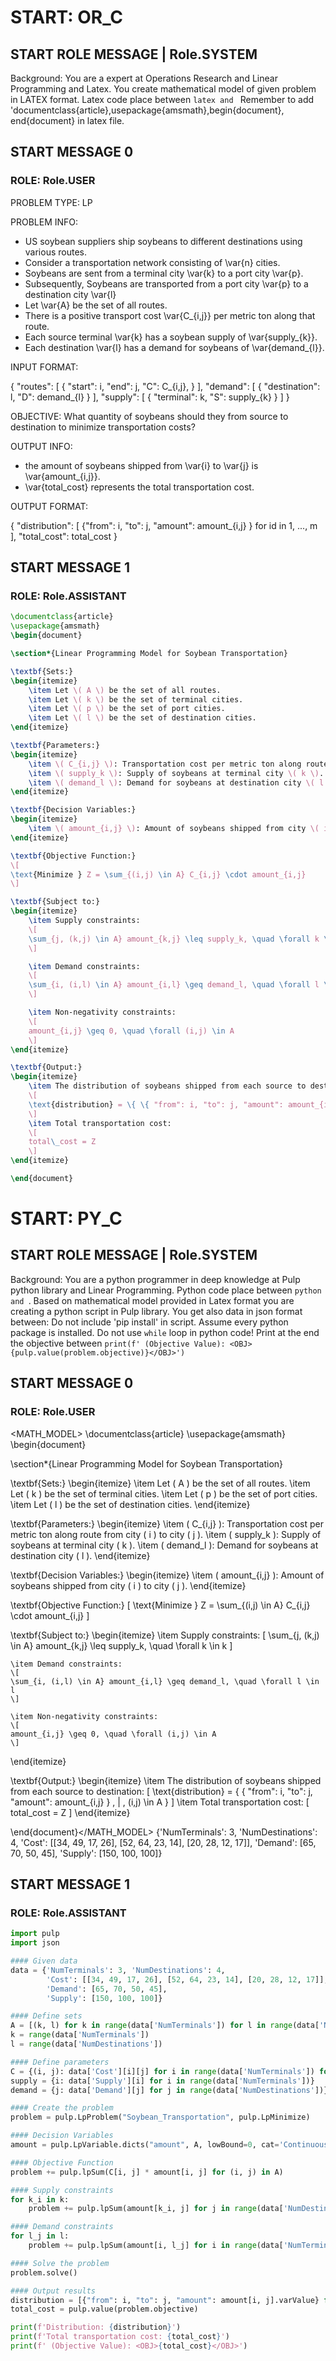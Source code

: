 # START: OR_C 
## START ROLE MESSAGE | Role.SYSTEM 
Background: You are a expert at Operations Research and Linear Programming and Latex. You create mathematical model of given problem in LATEX format. Latex code place between ```latex and ``` Remember to add 'documentclass{article},usepackage{amsmath},begin{document}, end{document} in latex file. 
## START MESSAGE 0 
### ROLE: Role.USER
<DESCRIPTION>
PROBLEM TYPE: LP

PROBLEM INFO:

- US soybean suppliers ship soybeans to different destinations using various routes.
- Consider a transportation network consisting of \var{n} cities.
- Soybeans are sent from a terminal city \var{k} to a port city \var{p}.
- Subsequently, Soybeans are transported from a port city \var{p} to a destination city \var{l}
- Let \var{A} be the set of all routes. 
- There is a positive transport cost \var{C_{i,j}} per metric ton along that route.
- Each source terminal \var{k} has a soybean supply of \var{supply_{k}}. 
- Each destination \var{l} has a demand for soybeans of \var{demand_{l}}.

INPUT FORMAT: 

{
    "routes": [
       {
        "start": i,
        "end": j,
        "C": C_{i,j},
       }
    ],
    "demand": [
        {
            "destination": l,
            "D": demand_{l}
        }
    ],
    "supply": [
        {
            "terminal": k,
            "S": supply_{k}
        }
    ]
}

OBJECTIVE: What quantity of soybeans should they from source to destination to minimize transportation costs?

OUTPUT INFO:

- the amount of soybeans shipped from \var{i} to \var{j} is \var{amount_{i,j}}.
- \var{total_cost} represents the total transportation cost.

OUTPUT FORMAT:

{
    "distribution": [
        {"from": i,
         "to": j,
         "amount": amount_{i,j}
        }
        for id in 1, ..., m
    ],
    "total_cost": total_cost
}


</DESCRIPTION>


## START MESSAGE 1 
### ROLE: Role.ASSISTANT
```latex
\documentclass{article}
\usepackage{amsmath}
\begin{document}

\section*{Linear Programming Model for Soybean Transportation}

\textbf{Sets:}
\begin{itemize}
    \item Let \( A \) be the set of all routes.
    \item Let \( k \) be the set of terminal cities.
    \item Let \( p \) be the set of port cities.
    \item Let \( l \) be the set of destination cities.
\end{itemize}

\textbf{Parameters:}
\begin{itemize}
    \item \( C_{i,j} \): Transportation cost per metric ton along route from city \( i \) to city \( j \).
    \item \( supply_k \): Supply of soybeans at terminal city \( k \).
    \item \( demand_l \): Demand for soybeans at destination city \( l \).
\end{itemize}

\textbf{Decision Variables:}
\begin{itemize}
    \item \( amount_{i,j} \): Amount of soybeans shipped from city \( i \) to city \( j \).
\end{itemize}

\textbf{Objective Function:}
\[
\text{Minimize } Z = \sum_{(i,j) \in A} C_{i,j} \cdot amount_{i,j}
\]

\textbf{Subject to:}
\begin{itemize}
    \item Supply constraints:
    \[
    \sum_{j, (k,j) \in A} amount_{k,j} \leq supply_k, \quad \forall k \in k
    \]

    \item Demand constraints:
    \[
    \sum_{i, (i,l) \in A} amount_{i,l} \geq demand_l, \quad \forall l \in l
    \]

    \item Non-negativity constraints:
    \[
    amount_{i,j} \geq 0, \quad \forall (i,j) \in A
    \]
\end{itemize}

\textbf{Output:}
\begin{itemize}
    \item The distribution of soybeans shipped from each source to destination:
    \[
    \text{distribution} = \{ \{ "from": i, "to": j, "amount": amount_{i,j} \} \, | \, (i,j) \in A \}
    \]
    \item Total transportation cost:
    \[
    total\_cost = Z
    \]
\end{itemize}

\end{document}
```

# START: PY_C 
## START ROLE MESSAGE | Role.SYSTEM 
Background: You are a python programmer in deep knowledge at Pulp python library and Linear Programming. Python code place between ```python and ```. Based on mathematical model provided in Latex format you are creating a python script in Pulp library. You get also data in json format between: <DATA></DATA> Do not include 'pip install' in script. Assume every python package is installed. Do not use `while` loop in python code! Print at the end the objective between <OBJ></OBJ> `print(f' (Objective Value): <OBJ>{pulp.value(problem.objective)}</OBJ>')` 
## START MESSAGE 0 
### ROLE: Role.USER
<MATH_MODEL>
\documentclass{article}
\usepackage{amsmath}
\begin{document}

\section*{Linear Programming Model for Soybean Transportation}

\textbf{Sets:}
\begin{itemize}
    \item Let \( A \) be the set of all routes.
    \item Let \( k \) be the set of terminal cities.
    \item Let \( p \) be the set of port cities.
    \item Let \( l \) be the set of destination cities.
\end{itemize}

\textbf{Parameters:}
\begin{itemize}
    \item \( C_{i,j} \): Transportation cost per metric ton along route from city \( i \) to city \( j \).
    \item \( supply_k \): Supply of soybeans at terminal city \( k \).
    \item \( demand_l \): Demand for soybeans at destination city \( l \).
\end{itemize}

\textbf{Decision Variables:}
\begin{itemize}
    \item \( amount_{i,j} \): Amount of soybeans shipped from city \( i \) to city \( j \).
\end{itemize}

\textbf{Objective Function:}
\[
\text{Minimize } Z = \sum_{(i,j) \in A} C_{i,j} \cdot amount_{i,j}
\]

\textbf{Subject to:}
\begin{itemize}
    \item Supply constraints:
    \[
    \sum_{j, (k,j) \in A} amount_{k,j} \leq supply_k, \quad \forall k \in k
    \]

    \item Demand constraints:
    \[
    \sum_{i, (i,l) \in A} amount_{i,l} \geq demand_l, \quad \forall l \in l
    \]

    \item Non-negativity constraints:
    \[
    amount_{i,j} \geq 0, \quad \forall (i,j) \in A
    \]
\end{itemize}

\textbf{Output:}
\begin{itemize}
    \item The distribution of soybeans shipped from each source to destination:
    \[
    \text{distribution} = \{ \{ "from": i, "to": j, "amount": amount_{i,j} \} \, | \, (i,j) \in A \}
    \]
    \item Total transportation cost:
    \[
    total\_cost = Z
    \]
\end{itemize}

\end{document}</MATH_MODEL>
<DATA>
{'NumTerminals': 3, 'NumDestinations': 4, 'Cost': [[34, 49, 17, 26], [52, 64, 23, 14], [20, 28, 12, 17]], 'Demand': [65, 70, 50, 45], 'Supply': [150, 100, 100]}</DATA>


## START MESSAGE 1 
### ROLE: Role.ASSISTANT
```python
import pulp
import json

#### Given data
data = {'NumTerminals': 3, 'NumDestinations': 4, 
        'Cost': [[34, 49, 17, 26], [52, 64, 23, 14], [20, 28, 12, 17]], 
        'Demand': [65, 70, 50, 45], 
        'Supply': [150, 100, 100]}

#### Define sets
A = [(k, l) for k in range(data['NumTerminals']) for l in range(data['NumDestinations'])]
k = range(data['NumTerminals'])
l = range(data['NumDestinations'])

#### Define parameters
C = {(i, j): data['Cost'][i][j] for i in range(data['NumTerminals']) for j in range(data['NumDestinations'])}
supply = {i: data['Supply'][i] for i in range(data['NumTerminals'])}
demand = {j: data['Demand'][j] for j in range(data['NumDestinations'])}

#### Create the problem
problem = pulp.LpProblem("Soybean_Transportation", pulp.LpMinimize)

#### Decision Variables
amount = pulp.LpVariable.dicts("amount", A, lowBound=0, cat='Continuous')

#### Objective Function
problem += pulp.lpSum(C[i, j] * amount[i, j] for (i, j) in A)

#### Supply constraints
for k_i in k:
    problem += pulp.lpSum(amount[k_i, j] for j in range(data['NumDestinations'])) <= supply[k_i]

#### Demand constraints
for l_j in l:
    problem += pulp.lpSum(amount[i, l_j] for i in range(data['NumTerminals'])) >= demand[l_j]

#### Solve the problem
problem.solve()

#### Output results
distribution = [{"from": i, "to": j, "amount": amount[i, j].varValue} for (i, j) in A]
total_cost = pulp.value(problem.objective)

print(f'Distribution: {distribution}')
print(f'Total transportation cost: {total_cost}')
print(f' (Objective Value): <OBJ>{total_cost}</OBJ>')
```

